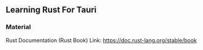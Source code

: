 ## Learning Rust For Tauri

### Material

Rust Documentation (Rust Book)
Link: https://doc.rust-lang.org/stable/book

